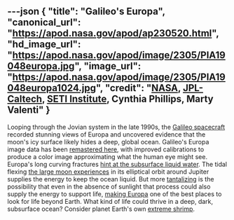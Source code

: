 ---json
{
  "title": "Galileo's Europa",
  "canonical_url": "https://apod.nasa.gov/apod/ap230520.html",
  "hd_image_url": "https://apod.nasa.gov/apod/image/2305/PIA19048europa.jpg",
  "image_url": "https://apod.nasa.gov/apod/image/2305/PIA19048europa1024.jpg",
  "credit": "[NASA](https://www.nasa.gov/), [JPL-Caltech](http://www.jpl.nasa.gov/), [SETI Institute](http://www.seti.org/), Cynthia Phillips, Marty Valenti"
}
---

Looping through the Jovian system in the late 1990s, the [Galileo spacecraft](https://solarsystem.nasa.gov/galileo/) recorded stunning views of Europa and uncovered evidence that the moon's icy surface likely hides a deep, global ocean. Galileo's Europa image data has been [remastered here](https://photojournal.jpl.nasa.gov/catalog/?IDNumber=PIA19048), with improved calibrations to produce a color image approximating what the human eye might see. Europa's long curving fractures [hint at the subsurface liquid water](https://www.nasa.gov/feature/goddard/2019/nasa-scientists-confirm-water-vapor-on-europa). The tidal flexing [the large moon experiences](https://apod.nasa.gov/apod/ap160401.html) in its elliptical orbit around Jupiter supplies the energy to keep the ocean liquid. But more [tantalizing](https://apod.nasa.gov/apod/ap140919.html) is the possibility that even in the absence of sunlight that process could also supply the energy to support life, [making Europa](https://europa.nasa.gov/) one of the best places to look for life beyond Earth. What kind of life could thrive in a deep, dark, subsurface ocean? Consider planet Earth's own [extreme shrimp](https://www.nasa.gov/jpl/extreme-shrimp-may-hold-clues-to-alien-life/).
